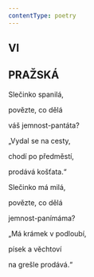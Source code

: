 ```yaml
---
contentType: poetry
---
```


<section>

## VI  

## PRAŽSKÁ

Slečinko spanilá,  

povězte, co dělá

váš jemnost-pantáta?

„Vydal se na cesty,

chodí po předměstí,

prodává košťata.“

Slečinko má milá,

povězte, co dělá

jemnost-panímáma?

„Má krámek v podloubí,

písek a věchtoví

na grešle prodává.“

</section>
